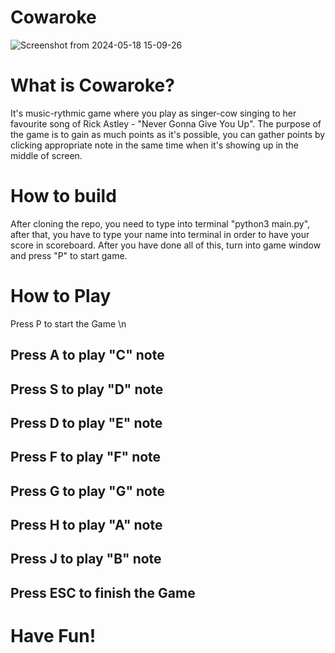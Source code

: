 # Cowaroke

![Screenshot from 2024-05-18 15-09-26](https://github.com/mwirk/Cowaroke/assets/88592638/ac102080-6dc4-4205-87cd-cad9ae8d1bac)

# What is Cowaroke?
It's music-rythmic game where you play as singer-cow singing to her favourite song of Rick Astley - "Never Gonna Give You Up". The purpose of the game is to gain as much points as it's possible, you can gather points by clicking appropriate note in the same time when it's showing up in the middle of screen.

# How to build

After cloning the repo, you need to type into terminal "python3 main.py", after that, you have to type your name into terminal in order to have your score in scoreboard.
After you have done all of this, turn into game window and press "P" to start game. 

# How to Play

 Press P to start the Game \n
## Press A to play "C" note
## Press S to play "D" note
## Press D to play "E" note
## Press F to play "F" note
## Press G to play "G" note
## Press H to play "A" note
## Press J to play "B" note
## Press ESC to finish the Game

# Have Fun!



